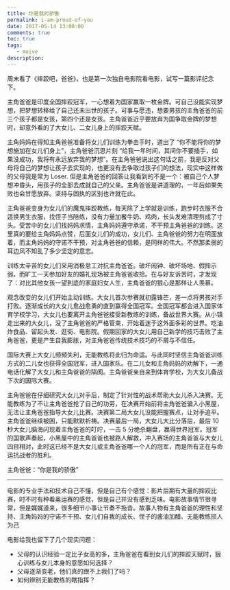```yaml
---
title: 你是我的骄傲
permalink: i-am-proud-of-you
date: 2017-05-14 13:00:00
comments: true
toc: true
tags:
   - moive
description:
---
```


周末看了《摔跤吧，爸爸》，也是第一次独自电影院看电影，试写一篇影评纪念下。

主角爸爸是印度全国摔跤冠军，一心想着为国家赢取一枚金牌。可自己没能实现梦想，把梦想转移给了自己还未出世的孩子。可事与愿违，想要男孩的主角爸爸的前三个孩子都是女孩，第四个还是女孩。主角爸爸近乎要放弃为国争取金牌的梦想时，却意外看的了大女儿、二女儿身上的摔跤天赋。

主角妈妈在得知主角爸爸准备将女儿们训练为拳击手时，道出了 “你不能将你的梦想施加在女儿们身上”，主角爸爸沉思片刻 “给我一年时间，其间你不要插手，如果没成功，我将有永远放弃我的梦想”。在主角爸爸说出这句话之前，我是反对父母将自己的梦想让孩子去实现的，也更没有去争取过孩子们的想法，现实中这样做的父母我是常为 Loser. 但是主角爸爸的回答让我看到的不是一个：被自己个人梦想冲昏头，用孩子的全部去成就自己的父亲。主角爸爸是讲道理的，一年后如果失败也会甘愿放弃。坚持与固执的区别也许就在此。

主角爸爸变身为女儿们的魔鬼摔跤教练，每天除了上学就是训练，跑步时衣服不合适换男生衣服，找侄子当陪练，没有力量加餐牛奶、鸡肉，长头发难清理剪成了寸头。受苦中的女儿们找妈妈求情，主角妈妈遵守承诺，不干预主角爸爸的训练。这里真的要给主角妈妈点赞，后面女儿们的成功，女儿们、主角爸爸的努力在明面放着，而主角妈妈的守诺不干预，对主角爸爸的信赖，是同样的伟大。不然那柔弱的耳边风不知乱了多少坚定的意志。

训练太辛苦的女儿们采用消极怠工对抗主角爸爸。破坏闹钟、破坏场地、假摔示弱。而旷工一天参加好友的婚礼现场被主角爸爸收拾。在与好友诉苦时，才发现了：对比其他女孩一望到底的家庭妇女人生，主角爸爸的狠心是那样让人羡慕。

观念改变的女儿们开始主动训练。大女儿首次参赛就初露锋芒，差一点将男孩对手打败。逐渐成长的大女儿愈战愈勇的直到赢得全国冠军。全国冠军都会进入国家体育学校学习，大女儿也要离开主角爸爸接受新教练的训练，备战世界大赛。从小镇走出来的大女儿，没了主角爸爸的严格管束，开始着迷于这外面多彩的世界。吃油炸食品、留起头发、逛街、电影院。假期回家的大女儿用自己新学的技巧击败了主角爸爸，更是产生自我膨胀，对主角爸爸传统技术技巧的不屑与不信任。

国际大赛上大女儿频频失利，无能教练将此归为命运。与此同时坚信主角爸爸训练方式的二儿女也获得全国冠军，进入国家队。在二儿女和主角妈妈的劝解下，一通电话化解了大女儿和主角爸爸的隔阂。主角爸爸亲自来到体育学校，为大女儿备战下次的国际大赛。

主角爸爸在仔细研究大女儿对手后，制定了针对性的战术帮助大女儿杀入决赛。无能教练为了不让主角爸爸抢了自己的功劳，在决赛开始前将主角爸爸骗入小黑屋，无法让主角爸爸指导大女儿比赛。决赛第二局大女儿没能把握赛点，让对手追平。主角爸爸继续被困，只能默默祈祷。决赛最后一局，大女儿大比分落后，最后 10 秒大女儿脑海闪现着主角爸爸的叮咛，一击 5 分绝杀翻盘，赢得世界冠军。冠军的国歌声奏起，小黑屋中的主角爸爸也被路人解救，冲入赛场的主角爸爸与大女儿四目相对，此时这已经不是大女儿或主角爸爸哪一个人的冠军，而是所有正在与命运抗战者的胜利。

主角爸爸：“你是我的骄傲”

<!-- more -->

---

电影的专业手法和技术自己不懂，但是自己有个感觉：影片后期有大量的摔跤比赛，时不时有种看奥运赛的感觉，但是自己并没有感到乏味。电影故事情节很寻常，但是娓娓道来，很多细节小事让节奏不拖沓。故事人物有主角爸爸的理性和坚持、主角妈妈的守诺不干预、女儿们自我的成长、侄子的酱油加醋、无能教练损人为己

电影给我也留下了几个现实问题：
- 父母的认识经验一定比子女高的多，主角爸爸在看到女儿们的摔跤天赋时，狠心训练与女儿本身的意愿如何选择？
- 父母逐渐变老，他们真的跟不上我们了吗？
- 如何辨别无能教练的瞎指挥？
